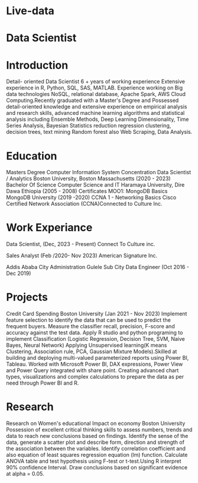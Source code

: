 # Live-data

# Data Scientist

# Introduction  
Detail- oriented Data Scientist 6 + years of working experience Extensive experience in R, Python, SQL, SAS, MATLAB. Experience working on Big data
technologies NoSQL, relational database, Apache Spark, AWS Cloud Computing.Recently graduated with a Master's Degree and Possessed detail-oriented
knowledge and extensive experience on empirical analysis and research skills, advanced machine learning algorithms and statistical analysis including Ensemble
Methods, Deep Learning Dimensionality, Time Series Analysis, Bayesian Statistics reduction regression clustering, decision trees, text mining Random forest also
Web Scraping, Data Analysis.

# Education 
Masters Degree
Computer Information System Concentration Data Scientist / Analytics
Boston University, Boston Massachusetts (2020 - 2023)
Bachelor Of Science
Computer Science and IT
Haramaya University, Dire Dawa Ethiopia (2005 - 2008)
Certificates
MOO1: MongoDB Basics
MongoDB University (2019 -2020)
CCNA 1 - Networking Basics
Cisco Certified Network Association (CCNA)Connected to Culture Inc.


# Work Experiance 

Data Scientist, (Dec, 2023 - Present)
Connect To Culture inc.

Sales Analyst (Feb /2020- Nov 2023)
American Signature Inc.

Addis Ababa City Administration Gulele Sub City
Data Engineer (Oct 2016 - Dec 2019)

# Projects
Credit Card Spending
Boston University (Jan 2021 - Nov 2023)
Implement feature selection to identify the data that can be used to predict the frequent buyers.
 Measure the classifier recall, precision, F-score and accuracy against the test data.
 Apply R studio and python programing to implement Classification (Logistic Regression, Decision Tree, SVM, Naive Bayes, Neural Network)
 Applying Unsupervised learning(K means Clustering, Association rule, PCA, Gaussian Mixture Models).Skilled at building and deploying multi-valued
parameterized reports using Power BI, Tableau.
 Worked with Microsoft Power BI, DAX expressions, Power View and Power Query integrated with share point.
 Creating advanced chart types, visualizations and complex calculations to prepare the data as per need through Power BI and R.
# Research 
Research on Women's educational Impact on economy
Boston University
 Possession of excellent critical thinking skills to assess numbers, trends and data to reach new conclusions based on findings.
 Identify the sense of the data, generate a scatter plot and describe form, direction and strength of the association between the variables.
 Identify correlation coefficient and also equation of least squares regression equation (lm) function.
  Calculate ANOVA table and test hypothesis using F-test or t-test.Using R interpret 90% confidence Interval.
 Draw conclusions based on significant evidence at alpha = 0.05.



